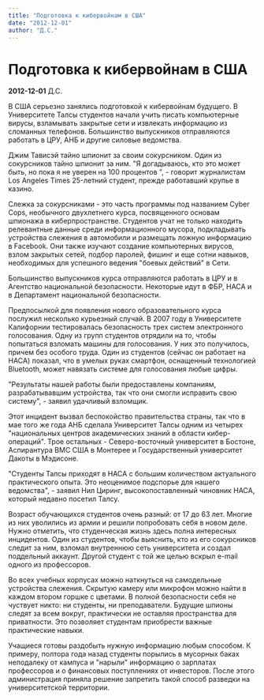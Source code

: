 ```yaml
---
title: "Подготовка к кибервойнам в США"
date: "2012-12-01"
author: "Д.С."
---
```


# Подготовка к кибервойнам в США

**2012-12-01** Д.С.

В США серьезно занялись подготовкой к кибервойнам будущего. В Университете Талсы студентов начали учить писать компьютерные вирусы, взламывать закрытые сети и извлекать информацию из сломанных телефонов. Большинство выпускников отправляются работать в ЦРУ, АНБ и другие силовые ведомства.

Джим Тависэй тайно шпионит за своим сокурсником. Один из сокурсников тайно шпионит за ним. "Я догадываюсь, кто это может быть, но пока я не уверен на 100 процентов ", - говорит журналистам Los Angeles Times 25-летний студент, прежде работавший крупье в казино.

Слежка за сокурсниками - это часть программы под названием Cyber Cops, необычного двухлетнего курса, посвященного основам шпионажа в киберпространстве. Студентов учат не только находить релевантные данные среди информационного мусора, подкладывать устройства слежения в автомобили и размещать ложную информацию в Facebook. Они также изучают создание компьютерных вирусов, взлом закрытых сетей, подбор паролей, фишинг и еще сотни навыков, необходимых для успешного ведения "боевых действий" в Сети.

Большинство выпускников курса отправляются работать в ЦРУ и в Агентство национальной безопасности. Некоторые идут в ФБР, НАСА и в Департамент национальной безопасности.

Предпосылкой для появления нового образовательного курса послужил несколько курьезный случай. В 2007 году в Университете Калифорнии тестировалась безопасность трех систем электронного голосования. Одну из групп студентов отрядили на то, чтобы попытаться взломать машины для голосования. У них это получилось, причем без особого труда. Один из студентов (сейчас он работает на НАСА) показал, что в умелых руках смартфон, оснащенный технологией Bluetooth, может навязать системе для голосования любые цифры.

 "Результаты нашей работы были предоставлены компаниям, разрабатывавшим устройства, так что они смогли исправить свою систему", - заявил удачливый взломщик.

Этот инцидент вызвал беспокойство правительства страны, так что в мае того же года АНБ сделала Университет Талсы одним из четырех "национальных центров академических знаний в области кибер-операций". Трое остальных - Северо-восточный университет в Бостоне, Аспирантура ВМС США в Монтерее и Государственный университет Дакоты в Мэдисоне.

 "Студенты Талсы приходят в НАСА с большим количеством актуального практического опыта. Это неоценимое подспорье для нашего ведомства", - заявил Нил Циринг, высокопоставленный чиновник НАСА, который недавно посетил Талсу.

Возраст обучающихся студентов очень разный: от 17 до 63 лет. Многие из них уволились из армии и решили попробовать себя в новом деле. Нужно отметить, что студенческая жизнь здесь полна интересных инцидентов. Один из студентов, чтобы выяснить, кто из его сокурсников следит за ним, взломал внутреннюю сеть университета и создал поддельный аккаунт. Другой студент с той же целью вскрыл e-mail одного из профессоров.

Во всех учебных корпусах можно наткнуться на самодельные устройства слежения. Скрытую камеру или микрофон можно найти в каждом втором горшке с цветами. В полной безопасности себя не чуствует никто: ни студенты, ни преподаватели. Будущие шпионы следят за всем вокруг, практически не оставляя пространства для приватности. Это позволяет студентам приобрести важные практические навыки.

Учащиеся готовы раздобыть нужную информацию любым способом. К примеру, полтора года назад студенты порылись в мусорных баках неподалеку от кампуса и "нарыли" информацию о зарплатах профессоров и о финансовых поступлениях от инвесторов. После этого администрация приняла решение запретить такой способ разведки на университетской территории.